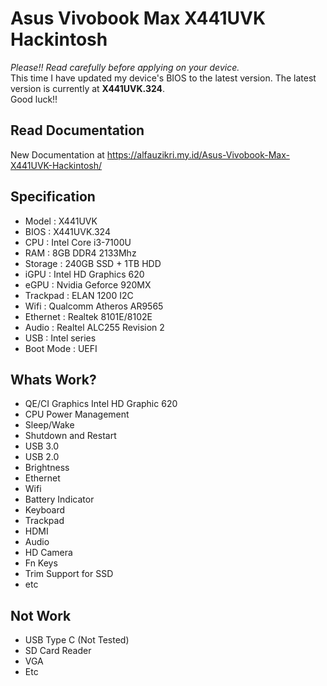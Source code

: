 # Asus Vivobook Max X441UVK Hackintosh

*Please!! Read carefully before applying on your device.* <br>
This time I have updated my device's BIOS to the latest version. The latest version is currently at <b>X441UVK.324</b>. <br>
Good luck!!

## Read Documentation

New Documentation at https://alfauzikri.my.id/Asus-Vivobook-Max-X441UVK-Hackintosh/

## Specification

- Model     : X441UVK
- BIOS      : X441UVK.324
- CPU       : Intel Core i3-7100U
- RAM       : 8GB DDR4 2133Mhz
- Storage   : 240GB SSD + 1TB HDD
- iGPU      : Intel HD Graphics 620
- eGPU      : Nvidia Geforce 920MX
- Trackpad  : ELAN 1200 I2C
- Wifi      : Qualcomm Atheros AR9565
- Ethernet  : Realtek 8101E/8102E
- Audio     : Realtel ALC255 Revision 2
- USB       : Intel series
- Boot Mode : UEFI

## Whats Work?

- QE/CI Graphics Intel HD Graphic 620
- CPU Power Management
- Sleep/Wake
- Shutdown and Restart
- USB 3.0
- USB 2.0
- Brightness
- Ethernet
- Wifi
- Battery Indicator
- Keyboard
- Trackpad
- HDMI
- Audio
- HD Camera
- Fn Keys
- Trim Support for SSD
- etc

## Not Work

- USB Type C (Not Tested)
- SD Card Reader 
- VGA
- Etc
